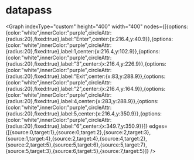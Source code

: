 # datapass

<Graph indexType="custom" height="400" width="400" nodes={[{options:{color:"white",innerColor:"purple",circleAttr:{radius:20},fixed:true},label:"Enter",center:{x:216.4,y:40.9}},{options:{color:"white",innerColor:"purple",circleAttr:{radius:20},fixed:true},label:1,center:{x:216.4,y:102.9}},{options:{color:"white",innerColor:"purple",circleAttr:{radius:20},fixed:true},label:"3",center:{x:216.4,y:226.9}},{options:{color:"white",innerColor:"purple",circleAttr:{radius:20},fixed:true},label:"Exit",center:{x:83,y:288.9}},{options:{color:"white",innerColor:"purple",circleAttr:{radius:20},fixed:true},label:"2",center:{x:216.4,y:164.9}},{options:{color:"white",innerColor:"purple",circleAttr:{radius:20},fixed:true},label:4,center:{x:283,y:288.9}},{options:{color:"white",innerColor:"purple",circleAttr:{radius:20},fixed:true},label:5,center:{x:216.4,y:350.9}},{options:{color:"white",innerColor:"purple",circleAttr:{radius:20},fixed:true},label:"6",center:{x:349.7,y:350.9}}]} edges={[{source:0,target:1},{source:0,target:2},{source:2,target:3},{source:1,target:4},{source:2,target:4},{source:4,target:2},{source:2,target:5},{source:5,target:6},{source:5,target:7},{source:5,target:3},{source:6,target:5},{source:7,target:5}]} />
